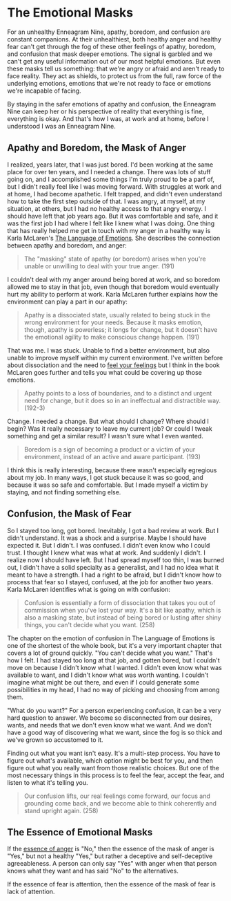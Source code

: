 # The Emotional Masks

For an unhealthy Enneagram Nine, apathy, boredom, and confusion are constant companions. At their unhealthiest, both healthy anger and healthy fear can't get through the fog of these other feelings of apathy, boredom, and confusion that mask deeper emotions. The signal is garbled and we can't get any useful information out of our most helpful emotions. But even these masks tell us something: that we're angry or afraid and aren't ready to face reality.  They act as shields, to protect us from the full, raw force of the underlying emotions, emotions that we're not ready to face or emotions we're incapable of facing.

By staying in the safer emotions of apathy and confusion, the Enneagram Nine can keep her or his perspective of reality that everything is fine, everything is okay. And that's how I was, at work and at home, before I understood I was an Enneagram Nine.

## Apathy and Boredom, the Mask of Anger

I realized, years later, that I was just bored. I'd been working at the same place for over ten years, and I needed a change. There was lots of stuff going on, and I accomplished some things I'm truly proud to be a parf of, but I didn't really feel like I was moving forward. With struggles at work and at home, I had become apathetic. I felt trapped, and didn't even understand how to take the first step outside of that. I was angry, at myself, at my situation, at others, but I had no healthy access to that angry energy. I should have left that job years ago. But it was comfortable and safe, and it was the first job I had where I felt like I knew what I was doing. One thing that has really helped me get in touch with my anger in a healthy way is Karla McLaren's [The Language of Emotions](https://www.amazon.com/Language-Emotions-What-Feelings-Trying/dp/1591797691). She describes the connection between apathy and boredom, and anger:

> The "masking" state of apathy (or boredom) arises when you're unable or unwilling to deal with your true anger. (191)

I couldn't deal with my anger around being bored at work, and so boredom allowed me to stay in that job, even though that boredom would eventually hurt my ability to perform at work. Karla McLaren further explains how the environment can play a part in our apathy:

> Apathy is a dissociated state, usually related to being stuck in the wrong environment for your needs. Because it masks emotion, though, apathy is powerless; it longs for change, but it doesn't have the emotional agility to make conscious change happen. (191)

That was me. I was stuck. Unable to find a better environment, but also unable to improve myself within my current environment. I've written before about dissociation and the need to [feel your feelings](../prelude/feel_feelings.md) but I think in the book McLaren goes further and tells you what could be covering up those emotions.

> Apathy points to a loss of boundaries, and to a distinct and urgent need for change, but it does so in an ineffectual and distractible way. (192-3)

Change. I needed a change. But what should I change? Where should I begin? Was it really necessary to leave my current job? Or could I tweak something and get a similar result? I wasn't sure what I even wanted.

> Boredom is a sign of becoming a product or a victim of your environment, instead of an active and aware participant. (193)

I think this is really interesting, because there wasn't especially egregious about my job. In many ways, I got stuck because it was so good, and because it was so safe and comfortable. But I made myself a victim by staying, and not finding something else.

## Confusion, the Mask of Fear

So I stayed too long, got bored. Inevitably, I got a bad review at work. But I didn't understand. It was a shock and a surprise. Maybe I should have expected it. But I didn't. I was confused. I didn't even know who I could trust. I thought I knew what was what at work. And suddenly I didn't. I realize now I should have left. But I had spread myself too thin, I was burned out, I didn't have a solid specialty as a generalist, and I had no idea what it meant to have a strength. I had a right to be afraid, but I didn't know how to process that fear so I stayed, confused, at the job for another two years. Karla McLaren identifies what is going on with confusion:

> Confusion is essentially a form of dissociation that takes you out of commission when you've lost your way. It's a bit like apathy, which is also a masking state, but instead of being bored or lusting after shiny things, you can't decide what you want. (258)

The chapter on the emotion of confusion in The Language of Emotions is one of the shortest of the whole book, but it's a very important chapter that covers a lot of ground quickly. "You can't decide what you want." That's how I felt. I had stayed too long at that job, and gotten bored, but I couldn't move on because I didn't know what I wanted. I didn't even know what was available to want, and I didn't know what was worth wanting. I couldn't imagine what might be out there, and even if I could generate some possibilities in my head, I had no way of picking and choosing from among them.

"What do you want?" For a person experiencing confusion, it can be a very hard question to answer. We become so disconnected from our desires, wants, and needs that we don't even know what we want. And we don't have a good way of discovering what we want, since the fog is so thick and we've grown so accustomed to it.

Finding out what you want isn't easy. It's a multi-step process. You have to figure out what's available, which option might be best for you, and then figure out what you really want from those realistic choices. But one of the most necessary things in this process is to feel the fear, accept the fear, and listen to what it's telling you.


> Our confusion lifts, our real feelings come forward, our focus and grounding come back, and we become able to think coherently and stand upright again. (258)

## The Essence of Emotional Masks

If the [essence of anger](essence_anger.md) is "No," then the essence of the mask of anger is "Yes," but not a healthy "Yes," but rather a deceptive and self-deceptive agreeableness. A person can only say "Yes" with anger when that person knows what they want and has said "No" to the alternatives.

If the essence of fear is attention, then the essence of the mask of fear is lack of attention.
